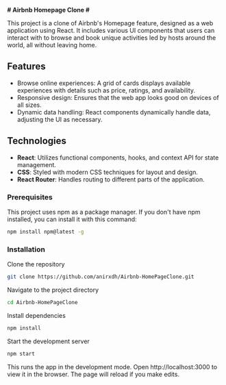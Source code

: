 **# Airbnb Homepage Clone #**

This project is a clone of Airbnb's Homepage feature, designed as a web application using React. It includes various UI components that users can interact with to browse and book unique activities led by hosts around the world, all without leaving home.

## Features

- Browse online experiences: A grid of cards displays available experiences with details such as price, ratings, and availability.
- Responsive design: Ensures that the web app looks good on devices of all sizes.
- Dynamic data handling: React components dynamically handle data, adjusting the UI as necessary.

## Technologies

- **React**: Utilizes functional components, hooks, and context API for state management.
- **CSS**: Styled with modern CSS techniques for layout and design.
- **React Router**: Handles routing to different parts of the application.

### Prerequisites

This project uses npm as a package manager. If you don't have npm installed, you can install it with this command:

```sh
npm install npm@latest -g
```
### Installation

Clone the repository
```sh
git clone https://github.com/anirxdh/Airbnb-HomePageClone.git
```

Navigate to the project directory
```sh
cd Airbnb-HomePageClone
```

Install dependencies
```sh
npm install
```

Start the development server
```sh
npm start
```


This runs the app in the development mode. Open http://localhost:3000 to view it in the browser. The page will reload if you make edits.




